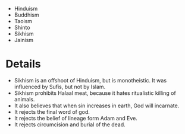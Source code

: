 - Hinduism
- Buddhism
- Taoism
- Shinto
- Sikhism
- Jainism
# Details
- Sikhism is an offshoot of Hinduism, but is monotheistic. It was influenced by Sufis, but not by Islam.
- Sikhism prohibits Halaal meat, because it hates ritualistic killing of animals.
- It also believes that when sin increases in earth, God will incarnate.
- It rejects the final word of god.
- It rejects the belief of lineage form Adam and Eve.
- It rejects circumcision and burial of the dead.